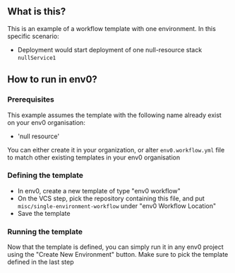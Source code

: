 ## What is this?

This is an example of a workflow template with one environment.
In this specific scenario:
- Deployment would start deployment of one null-resource stack `nullService1`

## How to run in env0?

### Prerequisites

This example assumes the template with the following name already exist on your env0 organisation:
- 'null resource'

You can either create it in your organization, or alter `env0.workflow.yml` file to match other existing templates in your env0 organisation

### Defining the template

- In env0, create a new template of type "env0 workflow"
- On the VCS step, pick the repository containing this file, and put `misc/single-environment-workflow` under "env0 Workflow Location"
- Save the template

### Running the template

Now that the template is defined, you can simply run it in any env0 project using the "Create New Environment" button.
Make sure to pick the template defined in the last step
